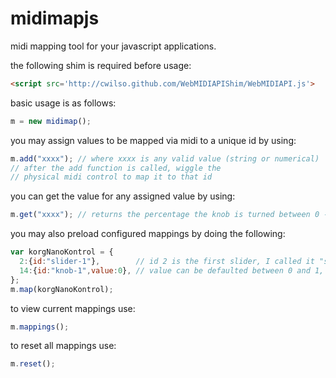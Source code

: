 midimapjs
=========

midi mapping tool for your javascript applications.

the following shim is required before usage:
```html
<script src='http://cwilso.github.com/WebMIDIAPIShim/WebMIDIAPI.js'>
```

basic usage is as follows:
```javascript
m = new midimap();
```
you may assign values to be mapped via midi to a unique id by using:  
```javascript
m.add("xxxx"); // where xxxx is any valid value (string or numerical)
// after the add function is called, wiggle the 
// physical midi control to map it to that id
```
you can get the value for any assigned value by using:
```javascript
m.get("xxxx"); // returns the percentage the knob is turned between 0 - 1, not 0 - 127
```
you may also preload configured mappings by doing the following:
```javascript
var korgNanoKontrol = {
  2:{id:"slider-1"},        // id 2 is the first slider, I called it "slider-1"
  14:{id:"knob-1",value:0}, // value can be defaulted between 0 and 1, or excluded.
};
m.map(korgNanoKontrol);
```
to view current mappings use:
```javascript
m.mappings();
```
to reset all mappings use:
```javascript
m.reset();
```
